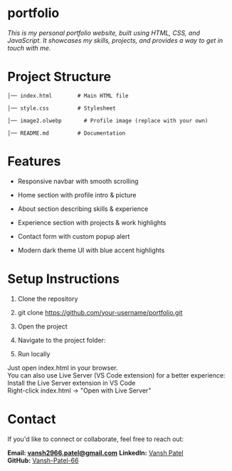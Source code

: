 # portfolio
*This is my personal portfolio website, built using HTML, CSS, and JavaScript.*
*It showcases my skills, projects, and provides a way to get in touch with me.*

# Project Structure
```
│── index.html        # Main HTML file

│── style.css         # Stylesheet

│── image2.olwebp       # Profile image (replace with your own)

│── README.md         # Documentation
```
# Features

- Responsive navbar with smooth scrolling

- Home section with profile intro & picture

- About section describing skills & experience

- Experience section with projects & work highlights

- Contact form with custom popup alert

- Modern dark theme UI with blue accent highlights



# Setup Instructions

1. Clone the repository
  
2. git clone https://github.com/your-username/portfolio.git

4. Open the project
   
5. Navigate to the project folder:

6. Run locally
   
Just open index.html in your browser.<br>
You can also use Live Server (VS Code extension) for a better experience:<br>
Install the Live Server extension in VS Code<br>
Right-click index.html → "Open with Live Server"<br>

# Contact

If you'd like to connect or collaborate, feel free to reach out:

**Email: vansh2966.patel@gmail.com**
**LinkedIn:** [Vansh Patel](https://www.linkedin.com/in/vansh-patel-0b3538321)  
**GitHub:** [Vansh-Patel-66](https://github.com/Vansh-Patel-66)
